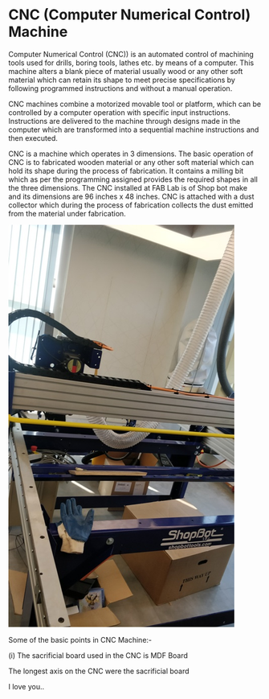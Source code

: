 # CNC (Computer Numerical Control) Machine

Computer Numerical Control (CNC)) is an automated control of machining tools used for drills, boring tools, lathes etc. by means of a computer. This machine alters a blank piece of material usually wood or any other soft material which can retain its shape to meet precise specifications by following programmed instructions and without a manual operation.

CNC machines combine a motorized movable tool or platform, which can be controlled by a computer operation with specific input instructions. Instructions are delivered to the machine through designs made in the computer which are transformed into a sequential machine instructions and then executed.

CNC is a machine which operates in 3 dimensions. The basic operation of CNC is to fabricated wooden material or any other soft material which can hold its shape during the process of fabrication. It contains a milling bit which as per the programming assigned provides the required shapes in all the three dimensions. The CNC installed at FAB Lab is of Shop bot make and its dimensions are 96 inches x 48 inches. CNC is attached with a dust collector which during the process of fabrication collects the dust emitted from the material under fabrication.

![CNC Machine](img/shopbot.jpg)

Some of the basic points in CNC Machine:-

(i) The sacrificial board used in the CNC is MDF Board

The longest axis on the CNC were the sacrificial board 


I love you..